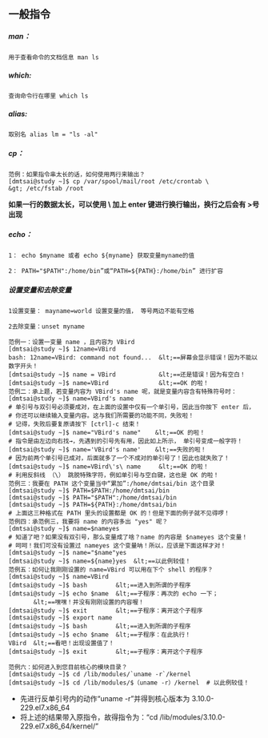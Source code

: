 ## 一般指令

##### man：

``用于查看命令的文档信息 man ls``

##### which:

``查询命令行在哪里 which ls``

##### alias:

``取别名 alias lm = "ls -al"``

##### cp：

```shell
范例：如果指令串太长的话，如何使用两行来输出？
[dmtsai@study ~]$ cp /var/spool/mail/root /etc/crontab \
&gt; /etc/fstab /root
```

**如果一行的数据太长，可以使用 \ 加上 enter 键进行换行输出，换行之后会有 >号出现**

##### echo：

``1： echo $myname 或者 echo ${myname} 获取变量myname的值``

``2： PATH="$PATH":/home/bin”或“PATH=${PATH}:/home/bin” 进行扩容``



##### 设置变量和去除变量

``1设置变量： mayname=world 设置变量的值， 等号两边不能有空格``

``2去除变量：unset myname``

```shell
范例一：设置一变量 name ，且内容为 VBird
[dmtsai@study ~]$ 12name=VBird
bash: 12name=VBird: command not found...  &lt;==屏幕会显示错误！因为不能以数字开头！
[dmtsai@study ~]$ name = VBird            &lt;==还是错误！因为有空白！
[dmtsai@study ~]$ name=VBird              &lt;==OK 的啦！
范例二：承上题，若变量内容为 VBird's name 呢，就是变量内容含有特殊符号时：
[dmtsai@study ~]$ name=VBird's name  
# 单引号与双引号必须要成对，在上面的设置中仅有一个单引号，因此当你按下 enter 后，
# 你还可以继续输入变量内容。这与我们所需要的功能不同，失败啦！
# 记得，失败后要复原请按下 [ctrl]-c 结束！
[dmtsai@study ~]$ name="VBird's name"    &lt;==OK 的啦！
# 指令是由左边向右找→，先遇到的引号先有用，因此如上所示， 单引号变成一般字符！
[dmtsai@study ~]$ name='VBird's name'    &lt;==失败的啦！
# 因为前两个单引号已成对，后面就多了一个不成对的单引号了！因此也就失败了！
[dmtsai@study ~]$ name=VBird\'s\ name     &lt;==OK 的啦！
# 利用反斜线 （\） 跳脱特殊字符，例如单引号与空白键，这也是 OK 的啦！
范例三：我要在 PATH 这个变量当中“累加”:/home/dmtsai/bin 这个目录
[dmtsai@study ~]$ PATH=$PATH:/home/dmtsai/bin
[dmtsai@study ~]$ PATH="$PATH":/home/dmtsai/bin
[dmtsai@study ~]$ PATH=${PATH}:/home/dmtsai/bin
# 上面这三种格式在 PATH 里头的设置都是 OK 的！但是下面的例子就不见得啰！
范例四：承范例三，我要将 name 的内容多出 "yes" 呢？
[dmtsai@study ~]$ name=$nameyes  
# 知道了吧？如果没有双引号，那么变量成了啥？name 的内容是 $nameyes 这个变量！
# 呵呵！我们可没有设置过 nameyes 这个变量呐！所以，应该是下面这样才对！
[dmtsai@study ~]$ name="$name"yes
[dmtsai@study ~]$ name=${name}yes  &lt;==以此例较佳！
范例五：如何让我刚刚设置的 name=VBird 可以用在下个 shell 的程序？
[dmtsai@study ~]$ name=VBird
[dmtsai@study ~]$ bash        &lt;==进入到所谓的子程序
[dmtsai@study ~]$ echo $name  &lt;==子程序：再次的 echo 一下；
       &lt;==嘿嘿！并没有刚刚设置的内容喔！
[dmtsai@study ~]$ exit        &lt;==子程序：离开这个子程序
[dmtsai@study ~]$ export name
[dmtsai@study ~]$ bash        &lt;==进入到所谓的子程序
[dmtsai@study ~]$ echo $name  &lt;==子程序：在此执行！
VBird  &lt;==看吧！出现设置值了！
[dmtsai@study ~]$ exit        &lt;==子程序：离开这个子程序
```



```shell
范例六：如何进入到您目前核心的模块目录？
[dmtsai@study ~]$ cd /lib/modules/`uname -r`/kernel
[dmtsai@study ~]$ cd /lib/modules/$（uname -r）/kernel  # 以此例较佳！
```

- 先进行反单引号内的动作“uname -r”并得到核心版本为 3.10.0-229.el7.x86_64
- 将上述的结果带入原指令，故得指令为：“cd /lib/modules/3.10.0-229.el7.x86_64/kernel/”


